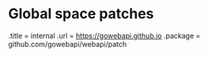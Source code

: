 # Global space patches

.title = internal
.url = <https://gowebapi.github.io>
.package = github.com/gowebapi/webapi/patch

